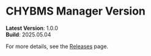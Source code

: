 # CHYBMS Manager Version

**Latest Version**: 1.0.0  
**Build**: 2025.05.04

For more details, see the [Releases](https://github.com/pakfones/BMS_MANAGER/releases) page.